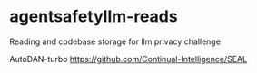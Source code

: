 # agentsafetyllm-reads
Reading and codebase storage for llm privacy challenge 

AutoDAN-turbo
https://github.com/Continual-Intelligence/SEAL
